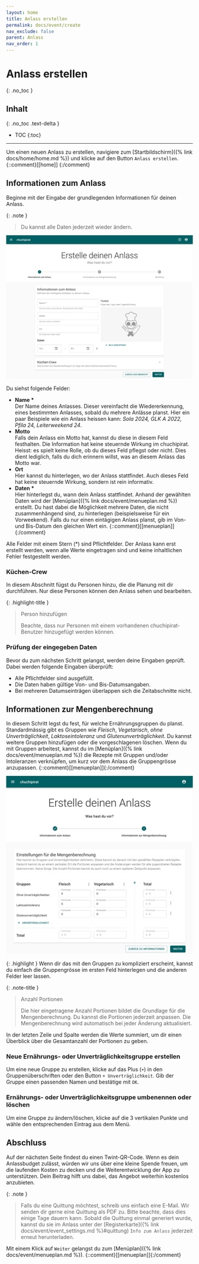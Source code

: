 ```yaml
---
layout: home
title: Anlass erstellen
permalink: docs/event/create
nav_exclude: false
parent: Anlass
nav_order: 1
---
```

# Anlass erstellen
{: .no_toc }

## Inhalt
{: .no_toc .text-delta }

- TOC
{:toc}

---

Um einen neuen Anlass zu erstellen, navigiere zum [Startbildschirm]({% link docs/home/home.md %}) und klicke auf den Button `Anlass erstellen`.
{::comment}[[home]] {:/comment}

## Informationen zum Anlass
Beginne mit der Eingabe der grundlegenden Informationen für deinen Anlass.

{: .note }
> Du kannst alle Daten jederzeit wieder ändern.

![Anlass erstellen](https://github.com/chuchipirat/chuchipirat.github.io/blob/main/docs/event/_images/create_event_information.png?raw=true)

Du siehst folgende Felder:

- **Name \***  
  Der Name deines Anlasses. Dieser vereinfacht die Wiedererkennung, eines bestimmten Anlasses, sobald du mehrere Anlässe planst. Hier ein paar Beispiele wie ein Anlass heissen kann: _Sola 2024, GLK A 2022, Pfila 24, Leiterweekend 24_.
- **Motto**  
  Falls dein Anlass ein Motto hat, kannst du diese in diesem Feld festhalten. Die Information hat keine steuernde Wirkung im chuchipirat. Heisst: es spielt keine Rolle, ob du dieses Feld pflegst oder nicht. Dies dient lediglich, falls du dich erinnern willst, was an diesem Anlass das Motto war. 
- **Ort**  
  Hier kannst du hinterlegen, wo der Anlass stattfindet. Auch dieses Feld hat keine steuernde Wirkung, sondern ist rein informativ.
- **Daten \***  
  Hier hinterlegst du, wann dein Anlass stattfindet. Anhand der gewählten Daten wird der [Menüplan]({% link docs/event/menueplan.md %}) erstellt. Du hast dabei die Möglichkeit mehrere Daten, die nicht zusammenhängend sind, zu hinterlegen (beispielsweise für ein Vorweekend).
  Falls du nur einen eintägigen Anlass planst, gib im Von- und Bis-Datum den gleichen Wert ein.
  {::comment}[[menueplan]]{:/comment}

Alle Felder mit einem Stern (\*) sind Pflichtfelder. Der Anlass kann erst erstellt werden, wenn alle Werte eingetragen sind und keine inhaltlichen Fehler festgestellt werden.

### Küchen-Crew
In diesem Abschnitt fügst du Personen hinzu, die die Planung mit dir durchführen. Nur diese Personen können den Anlass sehen und bearbeiten.

{: .highlight-title }
> Person hinzufügen
>
>Beachte, dass nur Personen mit einem vorhandenen chuchipirat-Benutzer hinzugefügt werden können.

### Prüfung der eingegeben Daten

Bevor du zum nächsten Schritt gelangst, werden deine Eingaben geprüft. Dabei werden folgende Eingaben überprüft:

- Alle Pflichtfelder sind ausgefüllt.
- Die Daten haben gültige Von- und Bis-Datumsangaben.
- Bei mehreren Datumseinträgen überlappen sich die Zeitabschnitte nicht.

## Informationen zur Mengenberechnung
In diesem Schritt legst du fest, für welche Ernährungsgruppen du planst. Standardmässig gibt es Gruppen wie _Fleisch_, _Vegetarisch_, _ohne Unverträglichkeit_, _Laktoseintoleranz_ und _Glutenunverträglichkeit_. Du kannst weitere Gruppen hinzufügen oder die vorgeschlagenen löschen.
Wenn du mit Gruppen arbeitest, kannst du im [Menüplan]({% link docs/event/menueplan.md %}) die Rezepte mit Gruppen und/oder Intoleranzen verknüpfen, um kurz vor dem Anlass die Gruppengrösse anzupassen.
{::comment}[[menueplan]]{:/comment}


![Informationen zur Mengenberechnung](https://github.com/chuchipirat/chuchipirat.github.io/blob/main/docs/event/_images/create_event_groupConfig.png?raw=true)


{: .highlight }
Wenn dir das mit den Gruppen zu kompliziert erscheint, kannst du einfach die Gruppengrösse im ersten Feld hinterlegen und die anderen Felder leer lassen.

{: .note-title }

> Anzahl Portionen
>
>Die hier eingetragene Anzahl Portionen bildet die Grundlage für die Mengenberechnung. Du kannst die Portionen jederzeit anpassen. Die Mengenberechnung wird automatisch bei jeder Änderung aktualisiert.

In der letzten Zeile und Spalte werden die Werte summiert, um dir einen Überblick über die Gesamtanzahl der Portionen zu geben.

### Neue Ernährungs- oder Unverträglichkeitsgruppe erstellen

Um eine neue Gruppe zu erstellen, klicke auf das Plus (`+`) in den Gruppenüberschriften oder den Button `+ Unverträglichkeit`. Gib der Gruppe einen passenden Namen und bestätige mit `OK`.

### Ernährungs- oder Unverträglichkeitsgruppe umbenennen oder löschen

Um eine Gruppe zu ändern/löschen, klicke auf die 3 vertikalen Punkte und wähle den entsprechenden Eintrag aus dem Menü.

## Abschluss

Auf der nächsten Seite findest du einen Twint-QR-Code. Wenn es dein Anlassbudget zulässt, würden wir uns über eine kleine Spende freuen, um die laufenden Kosten zu decken und die Weiterentwicklung der App zu unterstützen. Dein Beitrag hilft uns dabei, das Angebot weiterhin kostenlos anzubieten.

{: .note }

> Falls du eine Quittung möchtest, schreib uns einfach eine E-Mail. Wir senden dir gerne eine Quittung als PDF zu. Bitte beachte, dass dies einige Tage dauern kann. Sobald die Quittung einmal generiert wurde, kannst du sie im Anlass unter der [Registerkarte]({% link docs/event/event_settings.md %}#quittung) `Info zum Anlass` jederzeit erneut herunterladen.

Mit einem Klick auf `Weiter` gelangst du zum [Menüplan]({% link docs/event/menueplan.md %}).   {::comment}[[menueplan]]{:/comment}
